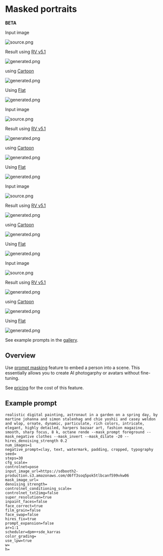 # Masked portraits
**BETA**

<div style={{ display: "grid", 'grid-template-columns': '1fr 1fr 1fr 1fr', gap: '1.5rem' }}>
<div>
<figcaption>Input image</figcaption>

![source.png](./img/masking-input-1.jpg)
</div>

<div>
<figcaption>Result using <a href="https://www.astria.ai/gallery/tunes/690204/prompts">RV v5.1</a></figcaption>

![generated.png](./img/masking-result-1.jpeg)
</div>

<div>
<figcaption>using <a href="https://www.astria.ai/gallery/tunes/636337/prompts">Cartoon</a></figcaption>

![generated.png](./img/masking-result-art-1.jpeg)
</div>

<div>
<figcaption>Using <a href="https://www.astria.ai/gallery/tunes/623021/prompts">Flat</a></figcaption>

![generated.png](./img/masking-result-flat-1.jpeg)
</div>

</div>

<div style={{ display: "grid", 'grid-template-columns': '1fr 1fr 1fr 1fr', gap: '1.5rem' }}>
<div>
<figcaption>Input image</figcaption>

![source.png](./img/masking-input-2.jpg)
</div>

<div>
<figcaption>Result using <a href="https://www.astria.ai/gallery/tunes/690204/prompts">RV v5.1</a></figcaption>

![generated.png](./img/masking-result-2.jpeg)
</div>

<div>
<figcaption>using <a href="https://www.astria.ai/gallery/tunes/636337/prompts">Cartoon</a></figcaption>

![generated.png](./img/masking-result-art-2.jpeg)
</div>

<div>
<figcaption>Using <a href="https://www.astria.ai/gallery/tunes/623021/prompts">Flat</a></figcaption>

![generated.png](./img/masking-result-flat-2.jpeg)
</div>

</div>

<div style={{ display: "grid", 'grid-template-columns': '1fr 1fr 1fr 1fr', gap: '1.5rem' }}>
<div>
<figcaption>Input image</figcaption>

![source.png](./img/masking-input-3.jpg)
</div>

<div>
<figcaption>Result using <a href="https://www.astria.ai/gallery/tunes/690204/prompts">RV v5.1</a></figcaption>

![generated.png](./img/masking-result-3.jpeg)
</div>

<div>
<figcaption>using <a href="https://www.astria.ai/gallery/tunes/636337/prompts">Cartoon</a></figcaption>

![generated.png](./img/masking-result-art-3.jpeg)
</div>

<div>
<figcaption>Using <a href="https://www.astria.ai/gallery/tunes/623021/prompts">Flat</a></figcaption>

![generated.png](./img/masking-result-flat-3.jpeg)
</div>

</div>

<div style={{ display: "grid", 'grid-template-columns': '1fr 1fr 1fr 1fr', gap: '1.5rem' }}>
<div>
<figcaption>Input image</figcaption>

![source.png](./img/masking-input-4.jpg)
</div>

<div>
<figcaption>Result using <a href="https://www.astria.ai/gallery/tunes/690204/prompts">RV v5.1</a></figcaption>

![generated.png](./img/masking-result-4.jpeg)
</div>

<div>
<figcaption>using <a href="https://www.astria.ai/gallery/tunes/636337/prompts">Cartoon</a></figcaption>

![generated.png](./img/masking-result-art-4.jpeg)
</div>

<div>
<figcaption>Using <a href="https://www.astria.ai/gallery/tunes/623021/prompts">Flat</a></figcaption>

![generated.png](./img/masking-result-flat-4.jpeg)
</div>

</div>

See example prompts in the [gallery](https://www.astria.ai/gallery?text=mask_prompt).

## Overview

Use [prompt masking](/docs/features/prompt-masking) feature to embed a person into a scene.
This essentially allows you to create AI photogarphy or avatars without fine-tuning.

See [pricing](https://www.astria.ai/pricing) for the cost of this feature.


## Example prompt

```text
realistic digital painting, astronaut in a garden on a spring day, by martine johanna and simon stalenhag and chie yoshii and casey weldon and wlop, ornate, dynamic, particulate, rich colors, intricate, elegant, highly detailed, harpers bazaar art, fashion magazine, smooth, sharp focus, 8 k, octane rende --mask_prompt foreground --mask_negative clothes --mask_invert --mask_dilate -20 --hires_denoising_strength 0.2
num_images=1
negative_prompt=clay, text, watermark, padding, cropped, typography
seed=
steps=30
cfg_scale=
controlnet=pose
input_image_url=https://sdbooth2-production.s3.amazonaws.com/d6ff3soq5pok5tlbcanf599vkw06
mask_image_url=
denoising_strength=
controlnet_conditioning_scale=
controlnet_txt2img=false
super_resolution=true
inpaint_faces=false
face_correct=true
film_grain=false
face_swap=false
hires_fix=true
prompt_expansion=false
ar=1:1
scheduler=dpm++sde_karras
color_grading=
use_lpw=true
w=
h=
```

